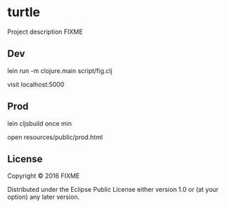 # turtle

Project description FIXME

## Dev

lein run -m clojure.main script/fig.clj

visit localhost:5000

## Prod

lein cljsbuild once min

open resources/public/prod.html

## License

Copyright © 2016 FIXME

Distributed under the Eclipse Public License either version 1.0 or (at
your option) any later version.
